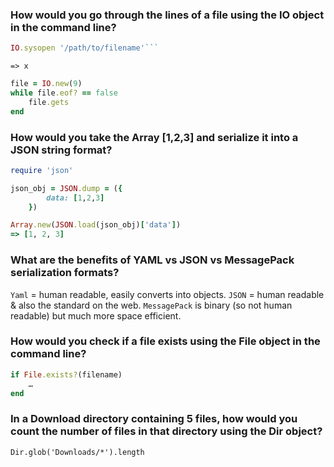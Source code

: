 ### How would you go through the lines of a file using the IO object in the command line?

````ruby
IO.sysopen '/path/to/filename'```
````

```
=> x
```

```ruby
file = IO.new(9)
while file.eof? == false
    file.gets
end
```

### How would you take the Array [1,2,3] and serialize it into a JSON string format?

```ruby
require 'json'

json_obj = JSON.dump = ({
        data: [1,2,3]
    })
```

```ruby
Array.new(JSON.load(json_obj)['data'])
=> [1, 2, 3]
```

### What are the benefits of YAML vs JSON vs MessagePack serialization formats?

`Yaml` = human readable, easily converts into objects. `JSON` = human readable & also the standard on the web. `MessagePack` is binary (so not human readable) but much more space efficient.

### How would you check if a file exists using the File object in the command line?

```ruby
if File.exists?(filename)
    …
end
```

### In a Download directory containing 5 files, how would you count the number of files in that directory using the Dir object?

`Dir.glob('Downloads/*').length`
